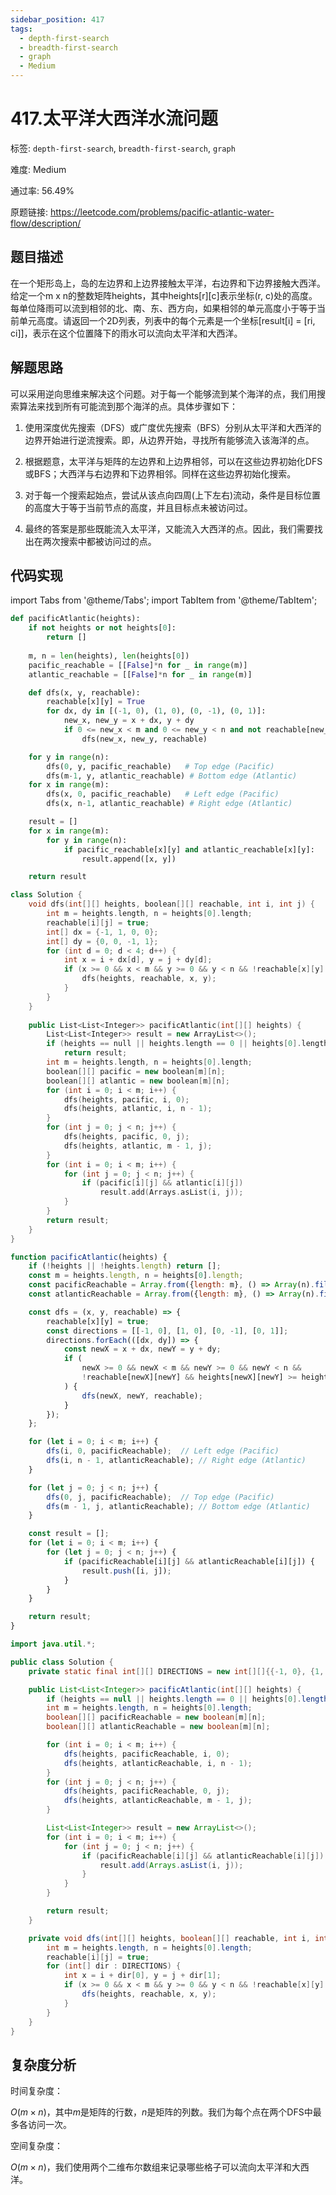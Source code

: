 ```yaml
---
sidebar_position: 417
tags:
  - depth-first-search
  - breadth-first-search
  - graph
  - Medium
---
```


# 417.太平洋大西洋水流问题

标签: `depth-first-search`, `breadth-first-search`, `graph`

难度: Medium

通过率: 56.49%

原题链接: https://leetcode.com/problems/pacific-atlantic-water-flow/description/

## 题目描述
在一个矩形岛上，岛的左边界和上边界接触太平洋，右边界和下边界接触大西洋。给定一个m x n的整数矩阵heights，其中heights[r][c]表示坐标(r, c)处的高度。每单位降雨可以流到相邻的北、南、东、西方向，如果相邻的单元高度小于等于当前单元高度。请返回一个2D列表，列表中的每个元素是一个坐标[result[i] = [ri, ci]]，表示在这个位置降下的雨水可以流向太平洋和大西洋。

## 解题思路
可以采用逆向思维来解决这个问题。对于每一个能够流到某个海洋的点，我们用搜索算法来找到所有可能流到那个海洋的点。具体步骤如下：

1. 使用深度优先搜索（DFS）或广度优先搜索（BFS）分别从太平洋和大西洋的边界开始进行逆流搜索。即，从边界开始，寻找所有能够流入该海洋的点。

2. 根据题意，太平洋与矩阵的左边界和上边界相邻，可以在这些边界初始化DFS或BFS；大西洋与右边界和下边界相邻。同样在这些边界初始化搜索。

3. 对于每一个搜索起始点，尝试从该点向四周(上下左右)流动，条件是目标位置的高度大于等于当前节点的高度，并且目标点未被访问过。

4. 最终的答案是那些既能流入太平洋，又能流入大西洋的点。因此，我们需要找出在两次搜索中都被访问过的点。

## 代码实现
import Tabs from '@theme/Tabs';
import TabItem from '@theme/TabItem';

<Tabs>
<TabItem value="python" label="Python">

```python
def pacificAtlantic(heights):
    if not heights or not heights[0]:
        return []
    
    m, n = len(heights), len(heights[0])
    pacific_reachable = [[False]*n for _ in range(m)]
    atlantic_reachable = [[False]*n for _ in range(m)]

    def dfs(x, y, reachable):
        reachable[x][y] = True
        for dx, dy in [(-1, 0), (1, 0), (0, -1), (0, 1)]:
            new_x, new_y = x + dx, y + dy
            if 0 <= new_x < m and 0 <= new_y < n and not reachable[new_x][new_y] and heights[new_x][new_y] >= heights[x][y]:
                dfs(new_x, new_y, reachable)

    for y in range(n):
        dfs(0, y, pacific_reachable)   # Top edge (Pacific)
        dfs(m-1, y, atlantic_reachable) # Bottom edge (Atlantic)
    for x in range(m):
        dfs(x, 0, pacific_reachable)   # Left edge (Pacific)
        dfs(x, n-1, atlantic_reachable) # Right edge (Atlantic)

    result = []
    for x in range(m):
        for y in range(n):
            if pacific_reachable[x][y] and atlantic_reachable[x][y]:
                result.append([x, y])

    return result
```

</TabItem>
<TabItem value="cpp" label="C++">

```cpp
class Solution {
    void dfs(int[][] heights, boolean[][] reachable, int i, int j) {
        int m = heights.length, n = heights[0].length;
        reachable[i][j] = true;
        int[] dx = {-1, 1, 0, 0};
        int[] dy = {0, 0, -1, 1};
        for (int d = 0; d < 4; d++) {
            int x = i + dx[d], y = j + dy[d];
            if (x >= 0 && x < m && y >= 0 && y < n && !reachable[x][y] && heights[x][y] >= heights[i][j]) {
                dfs(heights, reachable, x, y);
            }
        }
    }
    
    public List<List<Integer>> pacificAtlantic(int[][] heights) {
        List<List<Integer>> result = new ArrayList<>();
        if (heights == null || heights.length == 0 || heights[0].length == 0)
            return result;
        int m = heights.length, n = heights[0].length;
        boolean[][] pacific = new boolean[m][n];
        boolean[][] atlantic = new boolean[m][n];
        for (int i = 0; i < m; i++) {
            dfs(heights, pacific, i, 0);
            dfs(heights, atlantic, i, n - 1);
        }
        for (int j = 0; j < n; j++) {
            dfs(heights, pacific, 0, j);
            dfs(heights, atlantic, m - 1, j);
        }
        for (int i = 0; i < m; i++) {
            for (int j = 0; j < n; j++) {
                if (pacific[i][j] && atlantic[i][j])
                    result.add(Arrays.asList(i, j));
            }
        }
        return result;
    }
}
```

</TabItem>
<TabItem value="javascript" label="JavaScript">

```javascript
function pacificAtlantic(heights) {
    if (!heights || !heights.length) return [];
    const m = heights.length, n = heights[0].length;
    const pacificReachable = Array.from({length: m}, () => Array(n).fill(false));
    const atlanticReachable = Array.from({length: m}, () => Array(n).fill(false));

    const dfs = (x, y, reachable) => {
        reachable[x][y] = true;
        const directions = [[-1, 0], [1, 0], [0, -1], [0, 1]];
        directions.forEach(([dx, dy]) => {
            const newX = x + dx, newY = y + dy;
            if (
                newX >= 0 && newX < m && newY >= 0 && newY < n &&
                !reachable[newX][newY] && heights[newX][newY] >= heights[x][y]
            ) {
                dfs(newX, newY, reachable);
            }
        });
    };

    for (let i = 0; i < m; i++) {
        dfs(i, 0, pacificReachable);  // Left edge (Pacific)
        dfs(i, n - 1, atlanticReachable); // Right edge (Atlantic)
    }

    for (let j = 0; j < n; j++) {
        dfs(0, j, pacificReachable);  // Top edge (Pacific)
        dfs(m - 1, j, atlanticReachable); // Bottom edge (Atlantic)
    }

    const result = [];
    for (let i = 0; i < m; i++) {
        for (let j = 0; j < n; j++) {
            if (pacificReachable[i][j] && atlanticReachable[i][j]) {
                result.push([i, j]);
            }
        }
    }

    return result;
}
```

</TabItem>
<TabItem value="java" label="Java">

```java
import java.util.*;

public class Solution {
    private static final int[][] DIRECTIONS = new int[][]{{-1, 0}, {1, 0}, {0, -1}, {0, 1}};

    public List<List<Integer>> pacificAtlantic(int[][] heights) {
        if (heights == null || heights.length == 0 || heights[0].length == 0) return Collections.emptyList();
        int m = heights.length, n = heights[0].length;
        boolean[][] pacificReachable = new boolean[m][n];
        boolean[][] atlanticReachable = new boolean[m][n];

        for (int i = 0; i < m; i++) {
            dfs(heights, pacificReachable, i, 0);
            dfs(heights, atlanticReachable, i, n - 1);
        }
        for (int j = 0; j < n; j++) {
            dfs(heights, pacificReachable, 0, j);
            dfs(heights, atlanticReachable, m - 1, j);
        }

        List<List<Integer>> result = new ArrayList<>();
        for (int i = 0; i < m; i++) {
            for (int j = 0; j < n; j++) {
                if (pacificReachable[i][j] && atlanticReachable[i][j]) {
                    result.add(Arrays.asList(i, j));
                }
            }
        }

        return result;
    }

    private void dfs(int[][] heights, boolean[][] reachable, int i, int j) {
        int m = heights.length, n = heights[0].length;
        reachable[i][j] = true;
        for (int[] dir : DIRECTIONS) {
            int x = i + dir[0], y = j + dir[1];
            if (x >= 0 && x < m && y >= 0 && y < n && !reachable[x][y] && heights[x][y] >= heights[i][j]) {
                dfs(heights, reachable, x, y);
            }
        }
    }
}
```

</TabItem>
</Tabs>

## 复杂度分析
时间复杂度：

$O(m \times n)$，其中$m$是矩阵的行数，$n$是矩阵的列数。我们为每个点在两个DFS中最多各访问一次。

空间复杂度：

$O(m \times n)$，我们使用两个二维布尔数组来记录哪些格子可以流向太平洋和大西洋。
